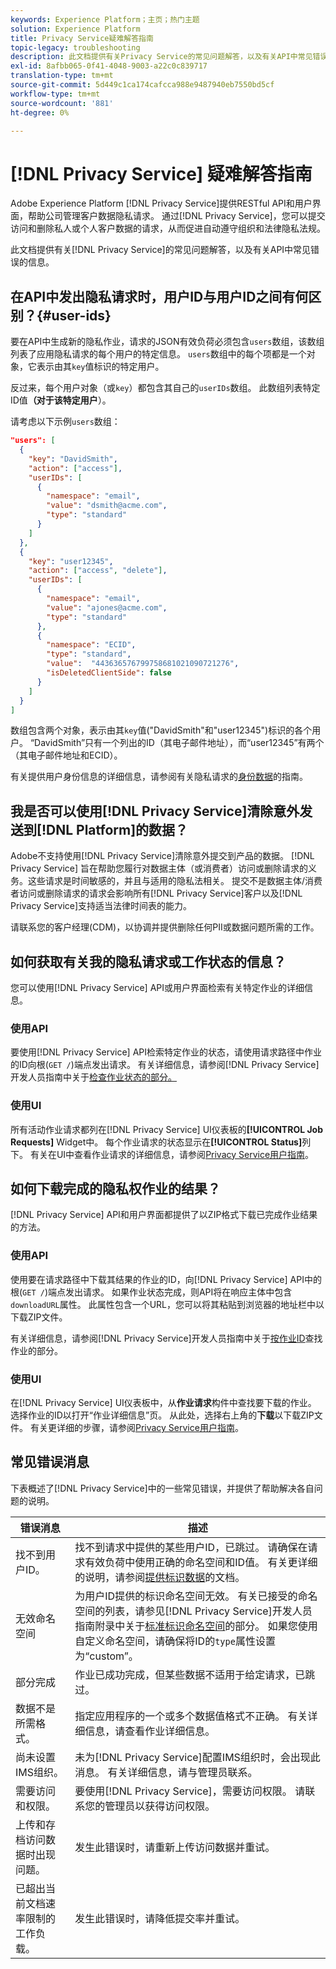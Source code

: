 ```yaml
---
keywords: Experience Platform；主页；热门主题
solution: Experience Platform
title: Privacy Service疑难解答指南
topic-legacy: troubleshooting
description: 此文档提供有关Privacy Service的常见问题解答，以及有关API中常见错误的信息。
exl-id: 8afbb065-0f41-4048-9003-a22c0c839717
translation-type: tm+mt
source-git-commit: 5d449c1ca174cafcca988e9487940eb7550bd5cf
workflow-type: tm+mt
source-wordcount: '881'
ht-degree: 0%

---
```


# [!DNL Privacy Service] 疑难解答指南

Adobe Experience Platform [!DNL Privacy Service]提供RESTful API和用户界面，帮助公司管理客户数据隐私请求。 通过[!DNL Privacy Service]，您可以提交访问和删除私人或个人客户数据的请求，从而促进自动遵守组织和法律隐私法规。

此文档提供有关[!DNL Privacy Service]的常见问题解答，以及有关API中常见错误的信息。

## 在API中发出隐私请求时，用户ID与用户ID之间有何区别？{#user-ids}

要在API中生成新的隐私作业，请求的JSON有效负荷必须包含`users`数组，该数组列表了应用隐私请求的每个用户的特定信息。 `users`数组中的每个项都是一个对象，它表示由其`key`值标识的特定用户。

反过来，每个用户对象（或`key`）都包含其自己的`userIDs`数组。 此数组列表特定ID值&#x200B;**（对于该特定用户**）。

请考虑以下示例`users`数组：

```json
"users": [
  {
    "key": "DavidSmith",
    "action": ["access"],
    "userIDs": [
      {
        "namespace": "email",
        "value": "dsmith@acme.com",
        "type": "standard"
      }
    ]
  },
  {
    "key": "user12345",
    "action": ["access", "delete"],
    "userIDs": [
      {
        "namespace": "email",
        "value": "ajones@acme.com",
        "type": "standard"
      },
      {
        "namespace": "ECID",
        "type": "standard",
        "value":  "443636576799758681021090721276",
        "isDeletedClientSide": false
      }
    ]
  }
]
```

数组包含两个对象，表示由其`key`值(&quot;DavidSmith&quot;和&quot;user12345&quot;)标识的各个用户。 “DavidSmith”只有一个列出的ID（其电子邮件地址），而“user12345”有两个（其电子邮件地址和ECID）。

有关提供用户身份信息的详细信息，请参阅有关隐私请求的[身份数据](identity-data.md)的指南。


## 我是否可以使用[!DNL Privacy Service]清除意外发送到[!DNL Platform]的数据？

Adobe不支持使用[!DNL Privacy Service]清除意外提交到产品的数据。 [!DNL Privacy Service] 旨在帮助您履行对数据主体（或消费者）访问或删除请求的义务。这些请求是时间敏感的，并且与适用的隐私法相关。 提交不是数据主体/消费者访问或删除请求的请求会影响所有[!DNL Privacy Service]客户以及[!DNL Privacy Service]支持适当法律时间表的能力。

请联系您的客户经理(CDM)，以协调并提供删除任何PII或数据问题所需的工作。

## 如何获取有关我的隐私请求或工作状态的信息？

您可以使用[!DNL Privacy Service] API或用户界面检索有关特定作业的详细信息。

### 使用API

要使用[!DNL Privacy Service] API检索特定作业的状态，请使用请求路径中作业的ID向根(`GET /`)端点发出请求。 有关详细信息，请参阅[!DNL Privacy Service]开发人员指南中关于[检查作业状态的部分。](api/privacy-jobs.md#check-the-status-of-a-job)

### 使用UI

所有活动作业请求都列在[!DNL Privacy Service] UI仪表板的&#x200B;**[!UICONTROL Job Requests]** Widget中。 每个作业请求的状态显示在&#x200B;**[!UICONTROL Status]**&#x200B;列下。 有关在UI中查看作业请求的详细信息，请参阅[Privacy Service用户指南](ui/user-guide.md)。

## 如何下载完成的隐私权作业的结果？

[!DNL Privacy Service] API和用户界面都提供了以ZIP格式下载已完成作业结果的方法。

### 使用API

使用要在请求路径中下载其结果的作业的ID，向[!DNL Privacy Service] API中的根(`GET /`)端点发出请求。 如果作业状态完成，则API将在响应主体中包含`downloadURL`属性。 此属性包含一个URL，您可以将其粘贴到浏览器的地址栏中以下载ZIP文件。

有关详细信息，请参阅[!DNL Privacy Service]开发人员指南中关于[按作业ID](api/privacy-jobs.md#check-the-status-of-a-job)查找作业的部分。

### 使用UI

在[!DNL Privacy Service] UI仪表板中，从&#x200B;**作业请求**&#x200B;构件中查找要下载的作业。 选择作业的ID以打开“作业详细信息”页。 从此处，选择右上角的&#x200B;**下载**&#x200B;以下载ZIP文件。 有关更详细的步骤，请参阅[Privacy Service用户指南](ui/user-guide.md)。

## 常见错误消息

下表概述了[!DNL Privacy Service]中的一些常见错误，并提供了帮助解决各自问题的说明。

| 错误消息 | 描述 |
| --- | --- |
| 找不到用户ID。 | 找不到请求中提供的某些用户ID，已跳过。 请确保在请求有效负荷中使用正确的命名空间和ID值。 有关更详细的说明，请参阅[提供标识数据](./identity-data.md)的文档。 |
| 无效命名空间 | 为用户ID提供的标识命名空间无效。 有关已接受的命名空间的列表，请参见[!DNL Privacy Service]开发人员指南附录中关于[标准标识命名空间](./api/appendix.md#standard-namespaces)的部分。 如果您使用自定义命名空间，请确保将ID的`type`属性设置为“custom”。 |
| 部分完成 | 作业已成功完成，但某些数据不适用于给定请求，已跳过。 |
| 数据不是所需格式。 | 指定应用程序的一个或多个数据值格式不正确。 有关详细信息，请查看作业详细信息。 |
| 尚未设置IMS组织。 | 未为[!DNL Privacy Service]配置IMS组织时，会出现此消息。 有关详细信息，请与管理员联系。 |
| 需要访问和权限。 | 要使用[!DNL Privacy Service]，需要访问权限。 请联系您的管理员以获得访问权限。 |
| 上传和存档访问数据时出现问题。 | 发生此错误时，请重新上传访问数据并重试。 |
| 已超出当前文档速率限制的工作负载。 | 发生此错误时，请降低提交率并重试。 |
